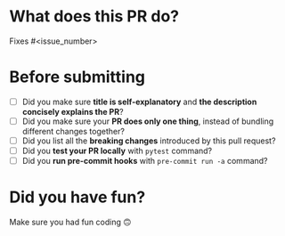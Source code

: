 <!-- markdownlint-disable -->

# What does this PR do?

<!--
Please include a summary of the change and which issue is fixed.
Please also include relevant motivation and context.
List any dependencies that are required for this change.
List all the breaking changes introduced by this pull request.
-->

Fixes #\<issue_number>

# Before submitting

- [ ] Did you make sure **title is self-explanatory** and **the description concisely explains the PR**?
- [ ] Did you make sure your **PR does only one thing**, instead of bundling different changes together?
- [ ] Did you list all the **breaking changes** introduced by this pull request?
- [ ] Did you **test your PR locally** with `pytest` command?
- [ ] Did you **run pre-commit hooks** with `pre-commit run -a` command?

# Did you have fun?

Make sure you had fun coding 🙃
